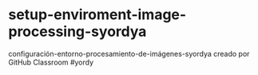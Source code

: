 # setup-enviroment-image-processing-syordya
configuración-entorno-procesamiento-de-imágenes-syordya creado por GitHub Classroom
#yordy
